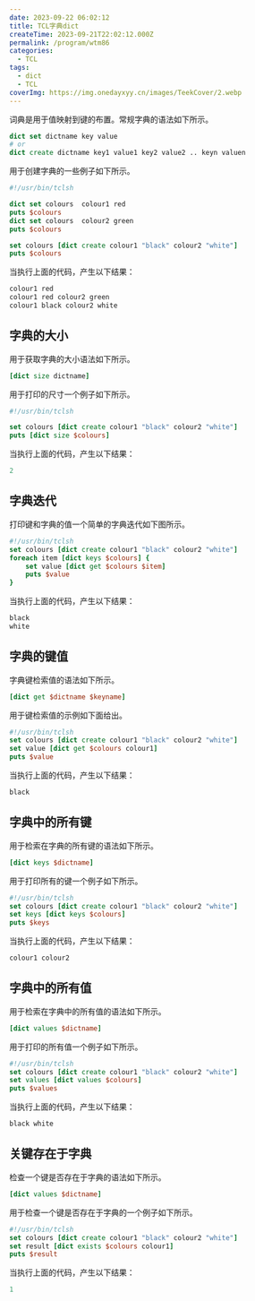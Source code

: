 ```yaml
---
date: 2023-09-22 06:02:12
title: TCL字典dict
createTime: 2023-09-21T22:02:12.000Z
permalink: /program/wtm86
categories:
  - TCL
tags:
  - dict
  - TCL
coverImg: https://img.onedayxyy.cn/images/TeekCover/2.webp
---
```


词典是用于值映射到键的布置。常规字典的语法如下所示。

```tcl
dict set dictname key value
# or 
dict create dictname key1 value1 key2 value2 .. keyn valuen
```   


用于创建字典的一些例子如下所示。

```tcl
#!/usr/bin/tclsh

dict set colours  colour1 red 
puts $colours
dict set colours  colour2 green
puts $colours

set colours [dict create colour1 "black" colour2 "white"]
puts $colours
```

当执行上面的代码，产生以下结果：

```tcl
colour1 red
colour1 red colour2 green
colour1 black colour2 white
```

## 字典的大小

用于获取字典的大小语法如下所示。

```tcl
[dict size dictname]
```

用于打印的尺寸一个例子如下所示。

```tcl
#!/usr/bin/tclsh

set colours [dict create colour1 "black" colour2 "white"]
puts [dict size $colours]
```

当执行上面的代码，产生以下结果：

```tcl
2
```

## 字典迭代

打印键和字典的值一个简单的字典迭代如下图所示。

```tcl
#!/usr/bin/tclsh
set colours [dict create colour1 "black" colour2 "white"]
foreach item [dict keys $colours] {
	set value [dict get $colours $item]
	puts $value
}
```


当执行上面的代码，产生以下结果：

```tcl
black
white
```

## 字典的键值

字典键检索值的语法如下所示。

```tcl
[dict get $dictname $keyname]
```

用于键检索值的示例如下面给出。

```tcl
#!/usr/bin/tclsh
set colours [dict create colour1 "black" colour2 "white"]
set value [dict get $colours colour1]
puts $value
```

当执行上面的代码，产生以下结果：

```tcl
black
```

## 字典中的所有键

用于检索在字典的所有键的语法如下所示。

```tcl
[dict keys $dictname]
```

用于打印所有的键一个例子如下所示。

```tcl
#!/usr/bin/tclsh
set colours [dict create colour1 "black" colour2 "white"]
set keys [dict keys $colours]
puts $keys
```

当执行上面的代码，产生以下结果：

```tcl
colour1 colour2
```

## 字典中的所有值

用于检索在字典中的所有值的语法如下所示。

```tcl
[dict values $dictname]
```

用于打印的所有值一个例子如下所示。

```tcl
#!/usr/bin/tclsh
set colours [dict create colour1 "black" colour2 "white"]
set values [dict values $colours]
puts $values
```

当执行上面的代码，产生以下结果：

```tcl
black white
```

## 关键存在于字典

检查一个键是否存在于字典的语法如下所示。

```tcl
[dict values $dictname]
```

用于检查一个键是否存在于字典的一个例子如下所示。

```tcl
#!/usr/bin/tclsh
set colours [dict create colour1 "black" colour2 "white"]
set result [dict exists $colours colour1]
puts $result
```

当执行上面的代码，产生以下结果：

```tcl
1
```
